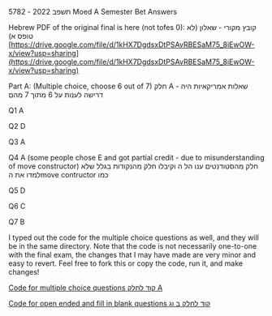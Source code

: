 5782 - תשפב 2022 Moed A Semester Bet Answers

Hebrew PDF of the original final is here (not tofes 0):  קובץ מקורי - שאלון (לא טופס א)
[https://drive.google.com/file/d/1kHX7DgdsxDtPSAvRBESaM75_8iEwOW-x/view?usp=sharing](https://drive.google.com/file/d/1kHX7DgdsxDtPSAvRBESaM75_8iEwOW-x/view?usp=sharing)

Part A: (Multiple choice, choose 6 out of 7)  חלק A - שאלות אמריקאיות 
היה דרישה לענות על 6 מתוך 7 מהם

Q1 A

Q2 D

Q3 A

Q4 A (some people chose E and got partial credit - due to misunderstanding of move constructor) 
חלק מהסטודנטים ענו הל ה וקיבלו חלק מהנקודות בגלל שלא למדו את הmove contructor כמו

Q5 D

Q6 C

Q7 B

I typed out the code for the multiple choice questions as well, and they will be in the same directory. 
Note that the code is not necessarily one-to-one with the final exam, the changes that I may have made are very minor and easy to revert. Feel free to fork this or copy the code, run it, and make changes! 


[Code for multiple choice questions  קוד לחלק A](https://github.com/avipars/CS-Resources/tree/main/cpp_workshop/Exam_2022)

[Code for open ended and fill in blank questions קוד לחלק ב וג](https://github.com/avipars/CS-Resources/tree/main/cpp_workshop/Exam_2022/open)
